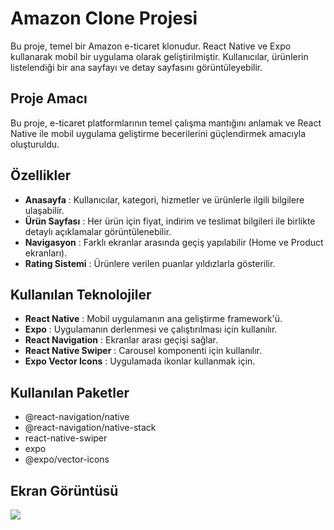 # Amazon Clone Projesi

Bu proje, temel bir Amazon e-ticaret klonudur. React Native ve Expo kullanarak mobil bir uygulama olarak geliştirilmiştir. Kullanıcılar, ürünlerin listelendiği bir ana sayfayı ve detay sayfasını görüntüleyebilir.

## Proje Amacı

Bu proje, e-ticaret platformlarının temel çalışma mantığını anlamak ve React Native ile mobil uygulama geliştirme becerilerini güçlendirmek amacıyla oluşturuldu.

## Özellikler

- **Anasayfa** : Kullanıcılar, kategori, hizmetler ve ürünlerle ilgili bilgilere ulaşabilir.
- **Ürün Sayfası** : Her ürün için fiyat, indirim ve teslimat bilgileri ile birlikte detaylı açıklamalar görüntülenebilir.
- **Navigasyon** : Farklı ekranlar arasında geçiş yapılabilir (Home ve Product ekranları).
- **Rating Sistemi** : Ürünlere verilen puanlar yıldızlarla gösterilir.

## Kullanılan Teknolojiler

- **React Native** : Mobil uygulamanın ana geliştirme framework'ü.
- **Expo** : Uygulamanın derlenmesi ve çalıştırılması için kullanılır.
- **React Navigation** : Ekranlar arası geçişi sağlar.
- **React Native Swiper** : Carousel komponenti için kullanılır.
- **Expo Vector Icons** : Uygulamada ikonlar kullanmak için.

## Kullanılan Paketler

- @react-navigation/native
- @react-navigation/native-stack
- react-native-swiper
- expo
- @expo/vector-icons

## Ekran Görüntüsü

![](./assets/amazon.gif)
